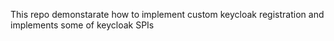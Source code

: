  This repo demonstarate how to implement custom keycloak registration and implements some of keycloak SPIs 
